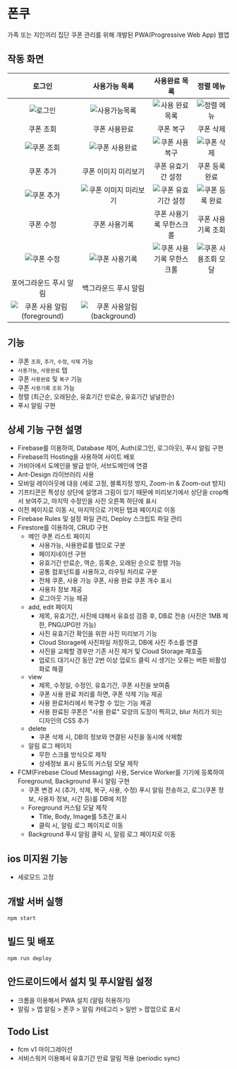 # 폰쿠

가족 또는 지인끼리 집단 쿠폰 관리를 위해 개발된 PWA(Progressive Web App) 웹앱

## 작동 화면

|                                                        로그인                                                         |                                                    사용가능 목록                                                    |                                                   사용완료 목록                                                    |                                                  정렬 메뉴                                                   |
| :-------------------------------------------------------------------------------------------------------------------: | :-----------------------------------------------------------------------------------------------------------------: | :----------------------------------------------------------------------------------------------------------------: | :----------------------------------------------------------------------------------------------------------: |
|           ![로그인](https://github.com/syki66/poncoo/assets/59393359/5ffbed2d-cf89-41b4-8924-c7e9bd5b6bc6)            |       ![사용가능목록](https://github.com/syki66/poncoo/assets/59393359/d5d5a804-706b-46bd-96f5-95812739a2f1)        |      ![사용 완료 목록](https://github.com/syki66/poncoo/assets/59393359/42b2f3f9-8e23-44ee-9f59-4d613de8bc95)      |     ![정렬 메뉴](https://github.com/syki66/poncoo/assets/59393359/d66f1736-9a95-4766-8de3-0019a268279d)      |
|                                                       쿠폰 조회                                                       |                                                    쿠폰 사용완료                                                    |                                                     쿠폰 복구                                                      |                                                  쿠폰 삭제                                                   |
|          ![쿠폰 조회](https://github.com/syki66/poncoo/assets/59393359/cfc4a547-6df7-406e-99cc-95d2208223af)          |       ![쿠폰 사용완료](https://github.com/syki66/poncoo/assets/59393359/fe5ca1d2-bb19-48be-97e7-f6ea1ddd486a)       |      ![쿠폰 사용복구](https://github.com/syki66/poncoo/assets/59393359/d6f38ae5-b692-43a1-bb0d-f04065eee2d4)       |     ![쿠폰 삭제](https://github.com/syki66/poncoo/assets/59393359/065d954b-2d09-40f3-9537-3ea0097784ce)      |
|                                                       쿠폰 추가                                                       |                                                쿠폰 이미지 미리보기                                                 |                                                 쿠폰 유효기간 설정                                                 |                                                쿠폰 등록 완료                                                |
|          ![쿠폰 추가](https://github.com/syki66/poncoo/assets/59393359/970562e4-57fb-4ab2-b5f5-059df6b9c5d0)          |   ![쿠폰 이미지 미리보기](https://github.com/syki66/poncoo/assets/59393359/8c6fbc5e-6281-451f-9a07-2ee2391a95ae)    |    ![쿠폰 유효기간 설정](https://github.com/syki66/poncoo/assets/59393359/d4902e18-6fae-4c77-ac9b-7cf13ee11249)    |   ![쿠폰 등록 완료](https://github.com/syki66/poncoo/assets/59393359/79ef15c9-85f7-4943-a1b7-4e6c3ef67dc1)   |
|                                                       쿠폰 수정                                                       |                                                    쿠폰 사용기록                                                    |                                              쿠폰 사용기록 무한스크롤                                              |                                              쿠폰 사용기록 조회                                              |
|          ![쿠폰 수정](https://github.com/syki66/poncoo/assets/59393359/e1f1a74a-bae6-4852-b344-c6e2e01b4a52)          |       ![쿠폰 사용기록](https://github.com/syki66/poncoo/assets/59393359/0d98b621-c751-446e-9747-f80ef5898752)       | ![쿠폰 사용기록 무한스크롤](https://github.com/syki66/poncoo/assets/59393359/33757b8e-41d7-4b0b-8b22-04f955e1a7ba) | ![쿠폰 사용조회 모달](https://github.com/syki66/poncoo/assets/59393359/db731a3d-32f3-4ed9-8f7c-57da443335e2) |
|                                                포어그라운드 푸시 알림                                                 |                                                백그라운드 푸시 알림                                                 |                                                                                                                    |                                                                                                              |
| ![쿠폰 사용 알림 (foreground)](https://github.com/syki66/poncoo/assets/59393359/98e1a69e-585b-4b41-8853-852b1b1924e6) | ![쿠폰 사용알림(background)](https://github.com/syki66/poncoo/assets/59393359/f564f654-5fac-4ba0-bcfb-915ce9399a2c) |                                                                                                                    |                                                                                                              |

## 기능

- 쿠폰 `조회`, `추가`, `수정`, `삭제` 가능
- `사용가능`, `사용완료` 탭
- 쿠폰 `사용완료` 및 `복구` 기능
- 쿠폰 `사용기록` `조회` 가능
- 정렬 (최근순, 오래된순, 유효기간 만료순, 유효기간 널널한순)
- 푸시 알림 구현

## 상세 기능 구현 설명

- Firebase를 이용하여, Database 제어, Auth(로그인, 로그아웃), 푸시 알림 구현
- Firebase의 Hosting을 사용하여 사이트 배포
- 가비아에서 도메인을 발급 받아, 서브도메인에 연결
- Ant-Design 라이브러리 사용
- 모바일 레이아웃에 대응 (세로 고정, 블록지정 방지, Zoom-in & Zoom-out 방지)
- 기프티콘은 특성상 상단에 설명과 그림이 있기 때문에 미리보기에서 상단을 crop해서 보여주고, 마지막 수정인을 사진 오른쪽 하단에 표시
- 이전 페이지로 이동 시, 마지막으로 기억된 탭과 페이지로 이동
- Firebase Rules 및 설정 파일 관리, Deploy 스크립트 파일 관리
- Firestore를 이용하여, CRUD 구현
  - 메인 쿠폰 리스트 페이지
    - 사용가능, 사용완료를 탭으로 구분
    - 페이지네이션 구현
    - 유효기간 만료순, 역순, 등록순, 오래된 순으로 정렬 가능
    - 공통 컴포넌트를 사용하고, 라우팅 처리로 구분
    - 전체 쿠폰, 사용 가능 쿠폰, 사용 완료 쿠폰 개수 표시
    - 사용자 정보 제공
    - 로그아웃 기능 제공
  - add, edit 페이지
    - 제목, 유효기간, 사진에 대해서 유효성 검증 후, DB로 전송 (사진은 1MB 제한, PNG/JPG만 가능)
    - 사진 유효기간 확인을 위한 사진 미리보기 기능
    - Cloud Storage에 사진파일 저장하고, DB에 사진 주소를 연결
    - 사진을 교체할 경우만 기존 사진 제거 및 Cloud Storage 재호출
    - 업로드 대기시간 동안 2번 이상 업로드 클릭 시 생기는 오류는 버튼 비활성화로 해결
  - view
    - 제목, 수정일, 수정인, 유효기간, 쿠폰 사진을 보여줌
    - 쿠폰 사용 완료 처리를 하면, 쿠폰 삭제 기능 제공
    - 사용 완료처리에서 복구할 수 있는 기능 제공
    - 사용 완료된 쿠폰은 "사용 완료" 모양의 도장이 찍히고, blur 처리가 되는 디자인의 CSS 추가
  - delete
    - 쿠폰 삭제 시, DB의 정보와 연결된 사진을 동시에 삭제함
  - 알림 로그 페이지
    - 무한 스크롤 방식으로 제작
    - 상세정보 표시 용도의 커스텀 모달 제작
- FCM(Firebase Cloud Messaging) 사용, Service Worker를 기기에 등록하여 Foreground, Background 푸시 알림 구현
  - 쿠폰 변경 시 (추가, 삭제, 복구, 사용, 수정) 푸시 알림 전송하고, 로그(쿠폰 정보, 사용자 정보, 시간 등)를 DB에 저장
  - Foreground 커스텀 모달 제작
    - Title, Body, Image를 5초간 표시
    - 클릭 시, 알림 로그 페이지로 이동
  - Background 푸시 알림 클릭 시, 알림 로그 페이지로 이동

## ios 미지원 기능

- 세로모드 고정

## 개발 서버 실행

```
npm start
```

## 빌드 및 배포

```
npm run deploy
```

## 안드로이드에서 설치 및 푸시알림 설정

- 크롬을 이용해서 PWA 설치 (알림 허용하기)
- 알림 > 앱 알림 > 폰쿠 > 알림 카테고리 > 일반 > 팝업으로 표시

## Todo List

- fcm v1 마이그레이션
- 서비스워커 이용해서 유효기간 만료 알림 적용 (periodic sync)
